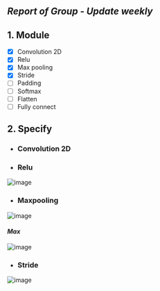 ## *Report of Group - Update weekly*
## 1. Module  
- [x] Convolution 2D
- [x] Relu
- [x] Max pooling
- [x] Stride
- [ ] Padding
- [ ] Softmax
- [ ] Flatten
- [ ] Fully connect 
## 2. Specify
- ### Convolution 2D
- ### Relu

![image](https://user-images.githubusercontent.com/75322678/118592756-aee11800-b7d0-11eb-8669-4064b28e9184.png)

- ### Maxpooling
![image](https://user-images.githubusercontent.com/75322678/118592789-bdc7ca80-b7d0-11eb-8ed5-a1ca1c7602ba.png)
 #### *Max*
 ![image](https://user-images.githubusercontent.com/75322678/118592846-d59f4e80-b7d0-11eb-957b-32fd530ec81d.png)
- ### Stride
![image](https://user-images.githubusercontent.com/75322678/118592882-e780f180-b7d0-11eb-8555-de3ebeebbb57.png)
